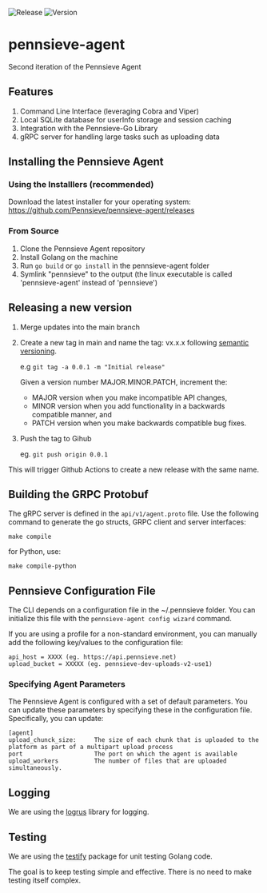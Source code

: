 ![Release](https://github.com/Pennsieve/pennsieve-agent/actions/workflows/go.yml/badge.svg?branch=main)
![Version](https://img.shields.io/github/v/release/Pennsieve/pennsieve-agent?include_prereleases)

# pennsieve-agent
Second iteration of the Pennsieve Agent


## Features

1. Command Line Interface (leveraging Cobra and Viper)
2. Local SQLite database for userInfo storage and session caching
3. Integration with the Pennsieve-Go Library
4. gRPC server for handling large tasks such as uploading data


## Installing the Pennsieve Agent

### Using the Installlers (recommended)

Download the latest installer for your operating system: https://github.com/Pennsieve/pennsieve-agent/releases

### From Source

1. Clone the Pennsieve Agent repository
2. Install Golang on the machine
3. Run `go build` or `go install` in the pennsieve-agent folder
4. Symlink "pennsieve" to the output (the linux executable is called 'pennsieve-agent' instead of 'pennsieve')




## Releasing a new version

1. Merge updates into the main branch
2. Create a new tag in main and name the tag: vx.x.x following [semantic versioning](https://semver.org/).

    e.g ```git tag -a 0.0.1 -m "Initial release"```

    Given a version number MAJOR.MINOR.PATCH, increment the:

    - MAJOR version when you make incompatible API changes,
    - MINOR version when you add functionality in a backwards compatible manner, and
    - PATCH version when you make backwards compatible bug fixes.

3. Push the tag to Gihub

    eg. ```git push origin 0.0.1```
    
This will trigger Github Actions to create a new release with the same name.


## Building the GRPC Protobuf 
The gRPC server is defined in the ```api/v1/agent.proto``` file. Use the following command to generate the go structs, GRPC client and server interfaces: 

```shell
make compile
```

for Python, use:
```shell
make compile-python
```

## Pennsieve Configuration File
The CLI depends on a configuration file in the ~/.pennsieve folder. You can initialize this file 
with the ```pennsieve-agent config wizard``` command. 

If you are using a profile for a non-standard environment, you can manually add the following key/values to the configuration file:

```shell
api_host = XXXX (eg. https://api.pennsieve.net)
upload_bucket = XXXXX (eg. pennsieve-dev-uploads-v2-use1)
```

### Specifying Agent Parameters
The Pennsieve Agent is configured with a set of default parameters. You can update these parameters by specifying these in the configuration file. Specifically, you can update:

```shell
[agent]
upload_chunck_size:     The size of each chunk that is uploaded to the platform as part of a multipart upload process
port                    The port on which the agent is available
upload_workers          The number of files that are uploaded simultaneously.
```

## Logging
We are using the [logrus](https://github.com/sirupsen/logrus) library for logging.

## Testing
We are using the [testify](https://github.com/stretchr/testify) package for unit testing Golang code. 

The goal is to keep testing simple and effective. There is no need to make testing itself complex. 
